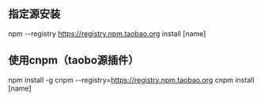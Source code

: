 ## 指定源安装
npm --registry https://registry.npm.taobao.org install [name]

## 使用cnpm（taobo源插件）
npm install -g cnpm --registry=https://registry.npm.taobao.org
cnpm install [name]